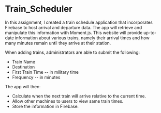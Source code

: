# Train_Scheduler

In this assignment, I created a train schedule application that incorporates Firebase to host arrival and departure data. The app will retrieve and manipulate this information with Moment.js. This website will provide up-to-date information about various trains, namely their arrival times and how many minutes remain until they arrive at their station.

When adding trains, administrators are able to submit the following:
  * Train Name
  * Destination 
  * First Train Time -- in military time
  * Frequency -- in minutes

The app will then: 
  * Calculate when the next train will arrive relative to the current time.
  * Allow other machines to users to view same train times.
  * Store the information in Firebase. 
